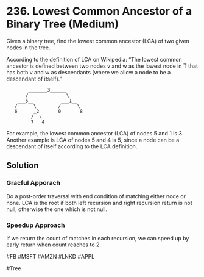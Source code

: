 # 236. Lowest Common Ancestor of a Binary Tree (Medium)

Given a binary tree, find the lowest common ancestor (LCA) of two given nodes in the tree.

According to the definition of LCA on Wikipedia: “The lowest common ancestor is defined between two nodes v and w as the lowest node in T that has both v and w as descendants (where we allow a node to be a descendant of itself).”
```
        _______3______
       /              \
    ___5__          ___1__
   /      \        /      \
   6      _2       0       8
         /  \
         7   4
```
For example, the lowest common ancestor (LCA) of nodes 5 and 1 is 3. Another example is LCA of nodes 5 and 4 is 5, since a node can be a descendant of itself according to the LCA definition.

## Solution
### Gracful Apporach
Do a post-order traversal with end condition of matching either node or none. LCA is the root if both left recursion and right recursion return is not null, otherwise the one which is not null.

### Speedup Approach
If we return the count of matches in each recursion, we can speed up by early return when count reaches to 2.

#FB #MSFT #AMZN #LNKD #APPL

#Tree

